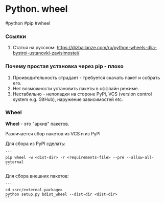 # Python. wheel

#python #pip #wheel

### Ссылки

1. Статья на русском: https://dizballanze.com/ru/python-wheels-dlia-bystroi-ustanovki-zavisimostei/

### Почему простая установка через pip - плохо

1. Проиводительность страдает - требуется скачать пакет и собрать его.
2. Нет возможности установить пакеты в оффлайн режиме.
3. Нестабильно - неполадки на стороне PyPl, VCS (version control system e.g. GitHub),
   наружение зависимостей etc.

### Wheel

**Wheel** - это "архив" пакетов.

Различается сбор пакетов из VCS и из PyPl

Для сбора из PyPl сделать:

    ```
    pip wheel -w <dist-dir> -r <requirements-file> --pre --allow-all-external
    ```

Для сбора внешних пакетов:

    ```
    cd <src/external-package>
    python setup.py bdist_wheel --dist-dir <dist-dir>
    ```

